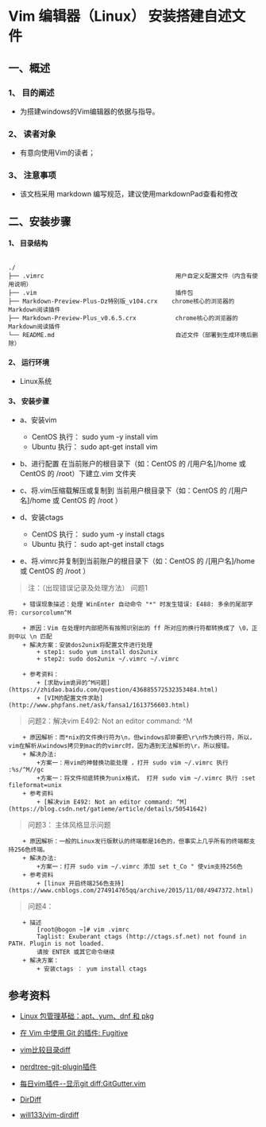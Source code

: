 # Vim 编辑器（Linux） 安装搭建自述文件

## 一、概述


### 1、 目的阐述

+  为搭建windows的Vim编辑器的依据与指导。

### 2、 读者对象

+  有意向使用Vim的读者；

### 3、 注意事项

+  该文档采用 markdown 编写规范，建议使用markdownPad查看和修改

## 二、安装步骤

#### 1、 目录结构

~~~

./          
├── .vimrc                                     用户自定义配置文件（内含有使用说明）
├── .vim                                       插件包
├── Markdown-Preview-Plus-Dz特别版_v104.crx    chrome核心的浏览器的Markdown阅读插件
├── Markdown-Preview-Plus_v0.6.5.crx           chrome核心的浏览器的Markdown阅读插件
└── README.md                                  自述文件（部署到生成环境后删除）

~~~


#### 2、 运行环境

+ Linux系统

#### 3、 安装步骤

+ a、安装vim
    * CentOS 执行： sudo yum -y install vim
    * Ubuntu 执行： sudo apt-get install vim

+ b、进行配置 在当前账户的根目录下（如：CentOS 的 /[用户名]/home 或 CentOS 的 /root）下建立.vim 文件夹

+ c、将.vim压缩载解压或复制到 当前用户根目录下（如：CentOS 的 /[用户名]/home 或 CentOS 的 /root ）

+ d、安装ctags
    * CentOS 执行： sudo yum -y install ctags
    * Ubuntu 执行： sudo apt-get install ctags

+ e、将.vimrc并复制到当前账户的根目录下（如：CentOS 的 /[用户名]/home 或 CentOS 的 /root ）

> 注：（出现错误记录及处理方法）
> 问题1
~~~
    + 错误现象描述：处理 WinEnter 自动命令 "*" 时发生错误: E488: 多余的尾部字符: cursorcolumn^M

    + 原因：Vim 在处理时内部把所有按照识别出的 ff 所对应的换行符都转换成了 \0，正则中以 \n 匹配
    + 解决方案：安装dos2unix将配置文件进行处理
        + step1: sudo yum install dos2unix
        + step2: sudo dos2unix ~/.vimrc ~/.vimrc
    
    + 参考资料：
        + [求助vim诡异的^M问题](https://zhidao.baidu.com/question/436885572532353484.html)
        + [VIM的配置文件求助](http://www.phpfans.net/ask/fansa1/1613756603.html)

~~~

> 问题2：解决vim E492: Not an editor command: ^M
~~~
    + 原因解析：而*nix的文件换行符为\n，但windows却非要把\r\n作为换行符，所以，vim在解析从windows拷贝到mac的的vimrc时，因为遇到无法解析的\r，所以报错。 
    + 解决办法:
        +方案一：用vim的神替换功能处理 ，打开 sudo vim ~/.vimrc 执行  :%s/^M//gc
        +方案一：将文件彻底转换为unix格式， 打开 sudo vim ~/.vimrc 执行 :set fileformat=unix
    + 参考资料
        + [解决vim E492: Not an editor command: ^M](https://blog.csdn.net/gatieme/article/details/50541642)
~~~

> 问题3： 主体风格显示问题
~~~
    + 原因解析：一般的Linux发行版默认的终端都是16色的，但事实上几乎所有的终端都支持256色终端。
    + 解决办法:
        +方案一：打开 sudo vim ~/.vimrc 添加 set t_Co " 使vim支持256色
    + 参考资料
        + [linux 开启终端256色支持](https://www.cnblogs.com/274914765qq/archive/2015/11/08/4947372.html)
~~~

> 问题4：
~~~
    + 描述
        [root@bogon ~]# vim .vimrc 
        Taglist: Exuberant ctags (http://ctags.sf.net) not found in PATH. Plugin is not loaded.
        请按 ENTER 或其它命令继续
    + 解决方案：
        + 安装ctags ： yum install ctags
~~~

## 参考资料

+ [Linux 包管理基础：apt、yum、dnf 和 pkg](https://linux.cn/article-8782-1.html)

+ [在 Vim 中使用 Git 的插件: Fugitive](http://www.gnailuy.com/linux/2014/12/13/using-git-in-vim-with-fugitive/)

+ [vim比较目录diff](https://blog.csdn.net/littlewhite1989/article/details/45312081)

+ [nerdtree-git-plugin插件](https://github.com/Xuyuanp/nerdtree-git-plugin)

+ [每日vim插件--显示git diff:GitGutter.vim](http://ju.outofmemory.cn/entry/72482)

+ [DirDiff](https://www.vim.org/scripts/script.php?script_id=102 )

+ [will133/vim-dirdiff](https://github.com/will133/vim-dirdiff)